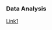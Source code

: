 ### Data Analysis
[Link1](https://github.com/pramishp/digital_profile_data_processing/blob/master/data_processing.ipynb)